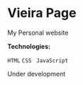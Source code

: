 # Vieira Page

My Personal website 


**Technologies:**

`HTML`
`CSS `
`JavaScript`
 

Under development
